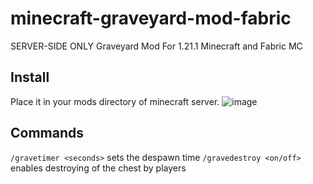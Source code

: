 # minecraft-graveyard-mod-fabric
SERVER-SIDE ONLY Graveyard Mod For 1.21.1 Minecraft and Fabric MC

## Install

Place it in your mods directory of minecraft server.
![image](https://github.com/user-attachments/assets/178fe870-83bc-4612-9baf-a8444a7374a8)


## Commands

`/gravetimer <seconds>` sets the despawn time
`/gravedestroy <on/off>` enables destroying of the chest by players
